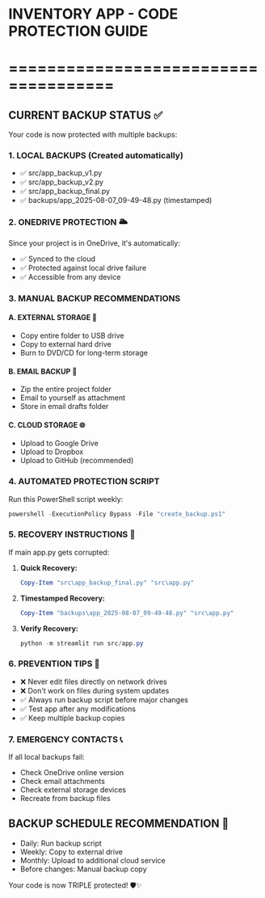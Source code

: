 # INVENTORY APP - CODE PROTECTION GUIDE
# =====================================

## CURRENT BACKUP STATUS ✅
Your code is now protected with multiple backups:

### 1. LOCAL BACKUPS (Created automatically)
- ✅ src/app_backup_v1.py
- ✅ src/app_backup_v2.py  
- ✅ src/app_backup_final.py
- ✅ backups/app_2025-08-07_09-49-48.py (timestamped)

### 2. ONEDRIVE PROTECTION 🌥️
Since your project is in OneDrive, it's automatically:
- ✅ Synced to the cloud
- ✅ Protected against local drive failure
- ✅ Accessible from any device

### 3. MANUAL BACKUP RECOMMENDATIONS

#### A. EXTERNAL STORAGE 💾
- Copy entire folder to USB drive
- Copy to external hard drive
- Burn to DVD/CD for long-term storage

#### B. EMAIL BACKUP 📧
- Zip the entire project folder
- Email to yourself as attachment
- Store in email drafts folder

#### C. CLOUD STORAGE 🌐
- Upload to Google Drive
- Upload to Dropbox
- Upload to GitHub (recommended)

### 4. AUTOMATED PROTECTION SCRIPT
Run this PowerShell script weekly:
```powershell
powershell -ExecutionPolicy Bypass -File "create_backup.ps1"
```

### 5. RECOVERY INSTRUCTIONS 🔄
If main app.py gets corrupted:

1. **Quick Recovery:**
   ```powershell
   Copy-Item "src\app_backup_final.py" "src\app.py"
   ```

2. **Timestamped Recovery:**
   ```powershell
   Copy-Item "backups\app_2025-08-07_09-49-48.py" "src\app.py"
   ```

3. **Verify Recovery:**
   ```powershell
   python -m streamlit run src/app.py
   ```

### 6. PREVENTION TIPS 🚨
- ❌ Never edit files directly on network drives
- ❌ Don't work on files during system updates
- ✅ Always run backup script before major changes
- ✅ Test app after any modifications
- ✅ Keep multiple backup copies

### 7. EMERGENCY CONTACTS 📞
If all local backups fail:
- Check OneDrive online version
- Check email attachments
- Check external storage devices
- Recreate from backup files

## BACKUP SCHEDULE RECOMMENDATION 📅
- Daily: Run backup script
- Weekly: Copy to external drive
- Monthly: Upload to additional cloud service
- Before changes: Manual backup copy

Your code is now TRIPLE protected! 🛡️✨
